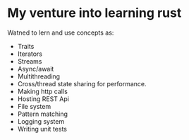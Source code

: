 # My venture into learning rust

Watned to lern and use concepts as:
* Traits
* Iterators
* Streams
* Async/await
* Multithreading
* Cross/thread state sharing for performance.
* Making http calls
* Hosting REST Api
* File system
* Pattern matching
* Logging system
* Writing unit tests
